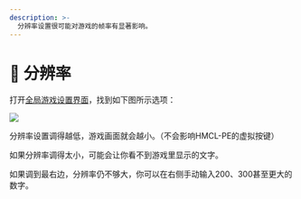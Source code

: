 ```yaml
---
description: >-
  分辨率设置很可能对游戏的帧率有显著影响。
---
```


# 👀 分辨率

打开[全局游戏设置界面](./)，找到如下图所示选项：

![](../../.gitbook/assets/Screenshot\_2022-08-14-15-40-00-66\_d17cc25ab2657fb.jpg)

分辨率设置调得越低，游戏画面就会越小。（不会影响HMCL-PE的虚拟按键）

如果分辨率调得太小，可能会让你看不到游戏里显示的文字。

如果调到最右边，分辨率仍不够大，你可以在右侧手动输入200、300甚至更大的数字。